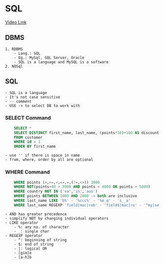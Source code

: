 # SQL
[Video Link](https://www.youtube.com/watch?v=7S_tz1z_5bA)

## DBMS
    1. RDBMS
        - Lang.: SQL
        - Eg.: MySql, SQL Server, Oracle
        - SQL is a language and MySQL is a software
    2. NOSql

## SQL
    - SQL is a language
    - It's not case sensitive
    - -- comment
    - USE -> to select DB to work with

### SELECT Command
```sql
    SELECT *
    SELECT DISTINCT first_name, last_name, (points*10)+100 AS discount
    FROM customer
    WHERE id = 1
    ORDER BY first_name
```
    - use '' if there is space in name
    - from, where, order by all are optional

### WHERE Command
```sql
    WHERE points (>,>=,<,<=,=,(!=,<>)) 3000
    WHERE NOT(points+40 > 3000 AND points < 4000 OR points > 5000)
    WHERE country NOT IN ('va','in','aus')
    WHERE points BETWEEN 1000 AND 2000 -> both are inclusive
    WHERE last_name LIKE 'b%' - '%ccc%' - '%e_q' - 's__a'
    WHERE last_name REGEXP 'field|mac|rob' - 'field$|mac|ro' - '^my|se'
```
    - AND has greater precedence
    - simplify NOT by changing individual operators
    - LIKE operator
        - %: any no. of character
        - _: single char
    - REGEXP operator
        - ^: beginning of string
        - $: end of string
        - |: logical OR
        - [gim]e
        - [a-h]b

